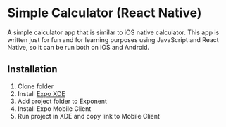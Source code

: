 # Simple Calculator (React Native)

A simple calculator app that is similar to iOS native calculator. This app is written just for fun and for learning purposes using JavaScript and React Native, so it can be run both on iOS and Android.

## Installation

1. Clone folder
2. Install [Expo XDE](https://docs.expo.io/versions/v14.0.0/introduction/installation.html)
3. Add project folder to Exponent
4. Install Expo Mobile Client
5. Run project in XDE and copy link to Mobile Client
